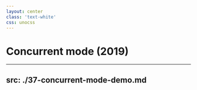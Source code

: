 ```yaml
---
layout: center
class: 'text-white'
css: unocss
---
```


# Concurrent mode (2019)


---
src: ./37-concurrent-mode-demo.md
---
